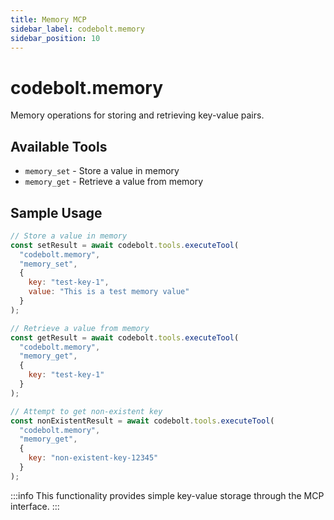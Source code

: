 ```yaml
---
title: Memory MCP
sidebar_label: codebolt.memory
sidebar_position: 10
---
```


# codebolt.memory

Memory operations for storing and retrieving key-value pairs.

## Available Tools

- `memory_set` - Store a value in memory
- `memory_get` - Retrieve a value from memory

## Sample Usage

```javascript
// Store a value in memory
const setResult = await codebolt.tools.executeTool(
  "codebolt.memory",
  "memory_set",
  {
    key: "test-key-1",
    value: "This is a test memory value"
  }
);

// Retrieve a value from memory
const getResult = await codebolt.tools.executeTool(
  "codebolt.memory",
  "memory_get",
  {
    key: "test-key-1"
  }
);

// Attempt to get non-existent key
const nonExistentResult = await codebolt.tools.executeTool(
  "codebolt.memory",
  "memory_get",
  {
    key: "non-existent-key-12345"
  }
);
```

:::info
This functionality provides simple key-value storage through the MCP interface.
::: 